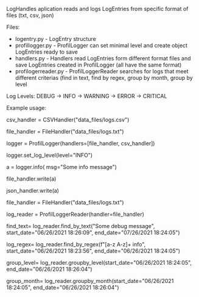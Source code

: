 LogHandles aplication reads and logs LogEntries from specific format of files (txt, csv, json)

Files:
- logentry.py - LogEntry structure 
- profillogger.py - ProfilLogger can set minimal level and create object LogEntries ready to save
- handlers.py - Handlers read LogEntries form different format files and save LogEntries created in ProfilLogger (all have the same format)
- profilogerreader.py - ProfilLoggerReader searches for logs that meet different criterias (find in text, find by regex, group by month, group by level

Log Levels:
DEBUG -> INFO -> WARNING -> ERROR -> CRITICAL

Example usage:

csv_handler = CSVHandler("data_files/logs.csv")

file_handler = FileHandler("data_files/logs.txt")

logger = ProfilLogger(handlers=[file_handler, csv_handler])

logger.set_log_level(level="INFO")

a = logger.info( msg="Some info message")

file_handler.write(a)

json_handler.write(a)

file_handler = FileHandler("data_files/logs.txt")

log_reader = ProfilLoggerReader(handler=file_handler)

find_text= log_reader.find_by_text("Some debug message", start_date="06/26/2021 18:26:09", end_date="07/26/2021 18:24:05")

log_regex= log_reader.find_by_regex(f"[a-z A-z]+ info", start_date="06/26/2021 18:23:56", end_date="06/26/2021 18:24:05")

group_level= log_reader.groupby_level(start_date="06/26/2021 18:24:05", end_date="06/26/2021 18:26:04")

group_month= log_reader.groupby_month(start_date="06/26/2021 18:24:05", end_date="06/26/2021 18:26:04")
